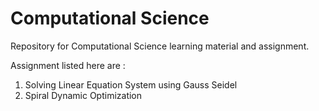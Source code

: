 # Computational Science
Repository for Computational Science learning material and assignment.

Assignment listed here are :
1. Solving Linear Equation System using Gauss Seidel
2. Spiral Dynamic Optimization
